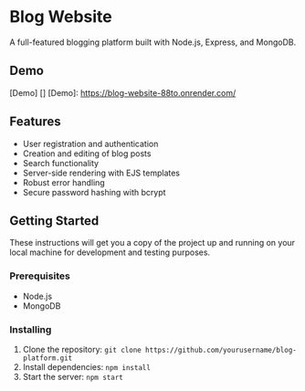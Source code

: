 # Blog Website

A full-featured blogging platform built with Node.js, Express, and MongoDB.

## Demo
[Demo] []
[Demo]: https://blog-website-88to.onrender.com/

## Features

- User registration and authentication
- Creation and editing of blog posts
- Search functionality
- Server-side rendering with EJS templates
- Robust error handling
- Secure password hashing with bcrypt

## Getting Started

These instructions will get you a copy of the project up and running on your local machine for development and testing purposes.

### Prerequisites

- Node.js
- MongoDB

### Installing

1. Clone the repository: `git clone https://github.com/yourusername/blog-platform.git`
2. Install dependencies: `npm install`
3. Start the server: `npm start`
